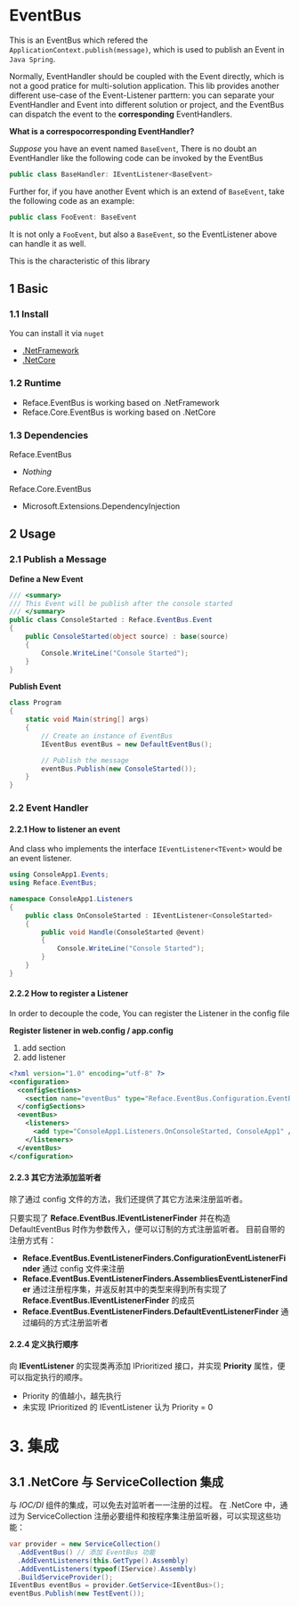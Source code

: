 # EventBus

This is an EventBus which refered the `ApplicationContext.publish(message)`, which is used to publish an Event in `Java Spring`.

Normally, EventHandler should be coupled with the Event directly, which is not a good pratice for multi-solution application.
This lib provides another different use-case of the Event-Listener parttern: you can separate your EventHandler and Event into different solution or project, and the EventBus can dispatch the event to the **corresponding** EventHandlers.

**What is a correspocorresponding EventHandler?**

_Suppose_ you have an event named `BaseEvent`,
There is no doubt an EventHandler like the following code can be invoked by the EventBus
```csharp
public class BaseHandler: IEventListener<BaseEvent>
```

Further for, if you have another Event which is an extend of `BaseEvent`, take the following code as an example:
```csharp
public class FooEvent: BaseEvent
```
It is not only a `FooEvent`, but also a `BaseEvent`, so the EventListener above can handle it as well.

This is the characteristic of this library

## 1 Basic

### 1.1 Install

You can install it via `nuget`

* [.NetFramework](https://www.nuget.org/packages/Reface.EventBus/)
* [.NetCore](https://www.nuget.org/packages/Reface.Core.EventBus/3.2.11)

### 1.2 Runtime

* Reface.EventBus is working based on .NetFramework
* Reface.Core.EventBus is working based on .NetCore

### 1.3 Dependencies

Reface.EventBus 
- _Nothing_

Reface.Core.EventBus 
- Microsoft.Extensions.DependencyInjection

## 2 Usage

### 2.1 Publish a Message

**Define a New Event**

```csharp
/// <summary>
/// This Event will be publish after the console started
/// </summary>
public class ConsoleStarted : Reface.EventBus.Event
{
    public ConsoleStarted(object source) : base(source)
    {
        Console.WriteLine("Console Started");
    }
}
```

**Publish Event**

```csharp
class Program
{
    static void Main(string[] args)
    {
        // Create an instance of EventBus
        IEventBus eventBus = new DefaultEventBus();

        // Publish the message
        eventBus.Publish(new ConsoleStarted());
    }
}
```
### 2.2 Event Handler


#### 2.2.1 How to listener an event

And class who implements the interface `IEventListener<TEvent>` would be an event listener.

```csharp
using ConsoleApp1.Events;
using Reface.EventBus;

namespace ConsoleApp1.Listeners
{
    public class OnConsoleStarted : IEventListener<ConsoleStarted>
    {
        public void Handle(ConsoleStarted @event)
        {
            Console.WriteLine("Console Started");
        }
    }
}
```
#### 2.2.2 How to register a Listener

In order to decouple the code,
You can register the Listener in the config file

**Register listener in web.config / app.config**
1. add section
2. add listener
```xml
<?xml version="1.0" encoding="utf-8" ?>
<configuration>
  <configSections>
    <section name="eventBus" type="Reface.EventBus.Configuration.EventBusSection, Reface.EventBus"/>
  </configSections>
  <eventBus>
    <listeners>
      <add type="ConsoleApp1.Listeners.OnConsoleStarted, ConsoleApp1" />
    </listeners>
  </eventBus>
</configuration>
```
#### 2.2.3 其它方法添加监听者

除了通过 config 文件的方法，我们还提供了其它方法来注册监听者。

只要实现了 **Reface.EventBus.IEventListenerFinder** 并在构造 DefaultEventBus 时作为参数传入，便可以订制的方式注册监听者。
目前自带的注册方式有：
* **Reface.EventBus.EventListenerFinders.ConfigurationEventListenerFinder** 通过 config 文件来注册
* **Reface.EventBus.EventListenerFinders.AssembliesEventListenerFinder** 通过注册程序集，并返反射其中的类型来得到所有实现了 **Reface.EventBus.IEventListenerFinder** 的成员
* **Reface.EventBus.EventListenerFinders.DefaultEventListenerFinder** 通过编码的方式注册监听者

#### 2.2.4 定义执行顺序

向 **IEventListener<TEvent>** 的实现类再添加 IPrioritized 接口，并实现 **Priority** 属性，便可以指定执行的顺序。
* Priority 的值越小，越先执行
* 未实现 IPrioritized 的 IEventListener 认为 Priority = 0

# 3. 集成

## 3.1 .NetCore 与 ServiceCollection 集成

与 *IOC/DI* 组件的集成，可以免去对监听者一一注册的过程。
在 .NetCore 中，通过为 ServiceCollection 注册必要组件和按程序集注册监听器，可以实现这些功能：

```csharp
var provider = new ServiceCollection()
  .AddEventBus() // 添加 EventBus 功能
  .AddEventListeners(this.GetType().Assembly)
  .AddEventListeners(typeof(IService).Assembly)
  .BuildServiceProvider();
IEventBus eventBus = provider.GetService<IEventBus>();
eventBus.Publish(new TestEvent());
```
